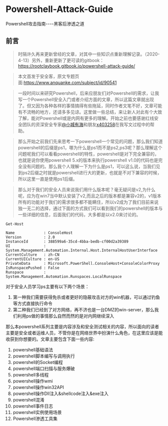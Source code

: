 # Powershell-Attack-Guide
Powershell攻击指南----黑客后渗透之道

## 前言
> 时隔许久再来更新曾经的文章，对其中一些知识点重新理解记录。（2020-4-13）另外，重新更新了更可读的gitbook：https://rootclaybook.gitbook.io/powershell-attack-guide/

> 本文首发于安全客，原文专题页面:https://www.anquanke.com/subject/id/90541

> 一段时间以来研究Powershell，后来应朋友们对Powershell的需求，让我写一个Powershell安全入门或者介绍方面的文章，所以这篇文章就出现了。但又因为各种各样的事情搞得有些拖延，同时作者文笔不好，文章可能有不流畅的地方，还请多多见谅。这里做一些总结，来让新人对此有个大致了解，能对Powershell或是内网有更多的理解。开始之前也要感谢红线安全团队的资深安全专家[@小城有海](http://triplekill.org)和朋友[x403258](http://blog.exist1ng.com)在我写文过程中的帮助。

> 那么开始之前我们先来思考一下powershell一个常见的问题，那么我们知道powershell的后缀是ps1，哪为什么是ps1而不是ps2,ps3呢？那么理解这个问题呢我们可以看看powershell的特性，powershell是对下完全兼容的，也就是说你使用powershell 5.x的版本来执行powershell v1.0的代码也是完全没有问题的。那么我个人理解一下为什么是ps1，可以这么说，当我们见到ps2后缀之时就是powershell进行大的更新，也就是不对下兼容的时候，所以这里一直是使用ps1后缀。


> 那么对于我们的安全人员来说我们用什么版本呢？毫无疑问是v2,为什么呢，应为在win7当中默认安装了v2,而且之后的版本都是兼容v2的，v1版本所有的功能对于我们的需求很多都不能瞒住，所以v2成为了我们目前来说独一无二的选择，通过下面的方式我们可以看到我们的powershell的版本与一些详细的信息，后面我们的代码，大多都是以v2.0来讨论的。



`Get-Host`

```
Name             : ConsoleHost
Version          : 2.0
InstanceId       : 388599a6-35cd-4bba-bedb-cf00d2a39389
UI               : System.Management.Automation.Internal.Host.InternalHostUserInterface
CurrentCulture   : zh-CN
CurrentUICulture : en-US
PrivateData      : Microsoft.PowerShell.ConsoleHost+ConsoleColorProxy
IsRunspacePushed : False
Runspace         : System.Management.Automation.Runspaces.LocalRunspace
``` 

对于安全人员学习ps主要有以下两个场景：

1. 第一种我们需要获得免杀或者更好的隐蔽攻击对方的win机器，可以通过钓鱼等方式直接执行命令
2. 第二种我们已经到了对方网络，再不济也是一台DMZ的win-server，那么我们利用ps做的事情那么自然而然的是对内网继续深入

那么本powershell系列主要是内容涉及和安全测试相关的内容，所以面向的读者主要是安全或者运维人员，不管你是在网络世界中扮演什么角色，在这里应该是能收获到你想要的。文章主要包含下面一些内容:

1. powershell基础语法
2. powershell脚本编写与调用执行
3. powershell的Socket编程
4. powershell端口扫描与服务爆破
5. powershell多线程
6. powershell操作wmi
7. powershell操作win32API
8. powershell操作Dll注入&shellcode注入&exe注入
9. powershell混淆
10. powershell事件日志
11. powershell实例使用场景
12. Powershell渗透工具集
